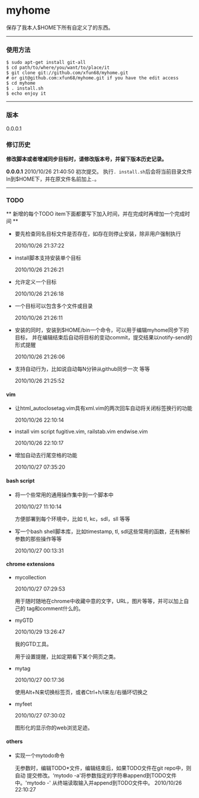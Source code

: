 # myhome

保存了我本人$HOME下所有自定义了的东西。

-------------------------------------------------------------------------

### 使用方法

    $ sudo apt-get install git-all
    $ cd path/to/where/you/want/to/place/it
    $ git clone git://github.com/xfun68/myhome.git 
    # or git@github.com:xfun68/myhome.git if you have the edit access
    $ cd myhome
    $ . install.sh
    $ echo enjoy it

-------------------------------------------------------------------------

### 版本

0.0.0.1

### 修订历史

**修改脚本或者增减同步目标时，请修改版本号，并留下版本历史记录。**

**0.0.0.1** 2010/10/26 21:40:50
    初次提交。
    执行`. install.sh`后会将当前目录文件ln到$HOME下，并在原文件名前加上`.`。

-------------------------------------------------------------------------

### TODO

** 新增的每个TODO item下面都要写下加入时间，并在完成时再增加一个完成时间 **

  * 要先检查同名目标文件是否存在，如存在则停止安装，除非用户强制执行

    2010/10/26 21:37:22

  * install脚本支持安装单个目标

    2010/10/26 21:26:21

  * 允许定义一个目标

    2010/10/26 21:26:18

  * 一个目标可以包含多个文件或目录

    2010/10/26 21:26:11

  * 安装的同时，安装到$HOME/bin一个命令，可以用于编辑myhome同步下的目标，
    并在编辑结束后自动将目标的变动commit，提交结果以notify-send的形式提醒

    2010/10/26 21:26:06

  * 支持自动行为，比如说自动每N分钟从github同步一次 等等

    2010/10/26 21:25:52

#### vim
  * 让html_autoclosetag.vim具有xml.vim的两次回车自动将关闭标签换行的功能

    2010/10/26 22:10:14

  * install vim script fugitive.vim, railstab.vim endwise.vim

    2010/10/26 22:10:17

  * 增加自动去行尾空格的功能

    2010/10/27 07:35:20

#### bash script

  * 将一个些常用的通用操作集中到一个脚本中

    2010/10/27 11:10:14

    方便部署到每个环境中，比如 tl, kc，sdl，sll 等等

  * 写一个bash shell脚本库，比如timestamp, tl, sdl这些常用的函数，还有解析
    参数的那些操作等等

    2010/10/27 00:13:31

#### chrome extensions

  * mycollection

    2010/10/27 07:29:53

    用于随时随地在chrome中收藏中意的文字，URL，图片等等，并可以加上自己的
    tag和comment什么的。

  * myGTD

    2010/10/29 13:26:47

    我的GTD工具。

    用于设置提醒，比如定期看下某个网页之类。

  * mytag

    2010/10/27 00:17:36

    使用Alt+N来切换标签页，或者Ctrl+h/l来左/右循环切换之

  * myfeet

    2010/10/27 07:30:02

    图形化的显示你的web浏览足迹。

#### others

  * 实现一个mytodo命令

    无参数时，编辑TODO*文件，编辑结束后，如果TODO文件在git repo中，则自动
    提交修改。‘mytodo -a'将参数指定的字符串append到TODO文件中。'mytodo -'
    从终端读取输入并append到TODO文件中。
    2010/10/26 22:10:27
